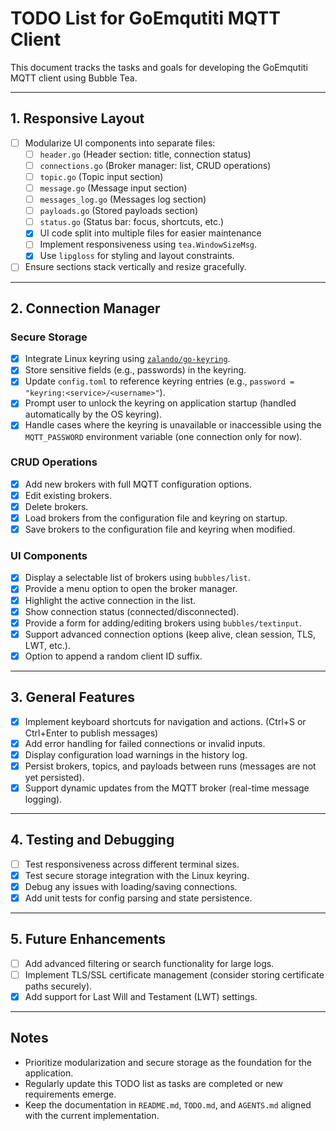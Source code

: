 # TODO List for GoEmqutiti MQTT Client

This document tracks the tasks and goals for developing the GoEmqutiti MQTT client using Bubble Tea.

---

## **1. Responsive Layout**
- [ ] Modularize UI components into separate files:
  - [ ] `header.go` (Header section: title, connection status)
  - [ ] `connections.go` (Broker manager: list, CRUD operations)
  - [ ] `topic.go` (Topic input section)
  - [ ] `message.go` (Message input section)
  - [ ] `messages_log.go` (Messages log section)
  - [ ] `payloads.go` (Stored payloads section)
  - [ ] `status.go` (Status bar: focus, shortcuts, etc.)
  - [x] UI code split into multiple files for easier maintenance
  - [ ] Implement responsiveness using `tea.WindowSizeMsg`.
  - [x] Use `lipgloss` for styling and layout constraints.
- [ ] Ensure sections stack vertically and resize gracefully.

---

## **2. Connection Manager**
### **Secure Storage**
- [x] Integrate Linux keyring using [`zalando/go-keyring`](https://github.com/zalando/go-keyring).
- [x] Store sensitive fields (e.g., passwords) in the keyring.
 - [x] Update `config.toml` to reference keyring entries (e.g., `password = "keyring:<service>/<username>"`).
- [x] Prompt user to unlock the keyring on application startup (handled
  automatically by the OS keyring).
- [x] Handle cases where the keyring is unavailable or inaccessible
  using the `MQTT_PASSWORD` environment variable (one connection only for
  now).

### **CRUD Operations**
- [x] Add new brokers with full MQTT configuration options.
- [x] Edit existing brokers.
- [x] Delete brokers.
- [x] Load brokers from the configuration file and keyring on startup.
- [x] Save brokers to the configuration file and keyring when modified.

### **UI Components**
- [x] Display a selectable list of brokers using `bubbles/list`.
- [x] Provide a menu option to open the broker manager.
 - [x] Highlight the active connection in the list.
- [x] Show connection status (connected/disconnected).
- [x] Provide a form for adding/editing brokers using `bubbles/textinput`.
- [x] Support advanced connection options (keep alive, clean session, TLS, LWT, etc.).
- [x] Option to append a random client ID suffix.

---

## **3. General Features**
 - [x] Implement keyboard shortcuts for navigation and actions. (Ctrl+S or Ctrl+Enter to publish messages)
- [x] Add error handling for failed connections or invalid inputs.
- [x] Display configuration load warnings in the history log.
- [x] Persist brokers, topics, and payloads between runs (messages are not yet persisted).
- [x] Support dynamic updates from the MQTT broker (real-time message logging).

---

## **4. Testing and Debugging**
 - [ ] Test responsiveness across different terminal sizes.
 - [x] Test secure storage integration with the Linux keyring.
 - [x] Debug any issues with loading/saving connections.
 - [x] Add unit tests for config parsing and state persistence.

---

## **5. Future Enhancements**
 - [ ] Add advanced filtering or search functionality for large logs.
 - [ ] Implement TLS/SSL certificate management (consider storing certificate paths securely).
 - [x] Add support for Last Will and Testament (LWT) settings.

---

## **Notes**
- Prioritize modularization and secure storage as the foundation for the application.
- Regularly update this TODO list as tasks are completed or new requirements emerge.
- Keep the documentation in `README.md`, `TODO.md`, and `AGENTS.md` aligned with the current implementation.

